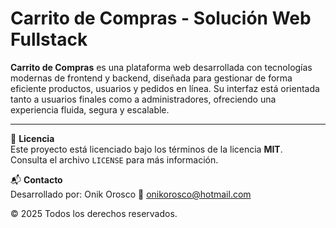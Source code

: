 # Carrito de Compras - Solución Web Fullstack

**Carrito de Compras** es una plataforma web desarrollada con tecnologías modernas de frontend y backend, diseñada para gestionar de forma eficiente productos, usuarios y pedidos en línea. Su interfaz está orientada tanto a usuarios finales como a administradores, ofreciendo una experiencia fluida, segura y escalable.

---

📄 **Licencia**  
Este proyecto está licenciado bajo los términos de la licencia **MIT**.  
Consulta el archivo `LICENSE` para más información.

📬 **Contacto**  
Desarrollado por: Onik Orosco
📧 onikorosco@hotmail.com


© 2025 Todos los derechos reservados.